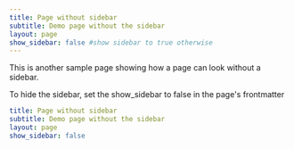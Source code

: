 ```yaml
---
title: Page without sidebar
subtitle: Demo page without the sidebar
layout: page
show_sidebar: false #show sidebar to true otherwise
---
```


This is another sample page showing how a page can look without a sidebar. 

To hide the sidebar, set the show_sidebar to false in the page's frontmatter

```yml
title: Page without sidebar
subtitle: Demo page without the sidebar
layout: page
show_sidebar: false
```